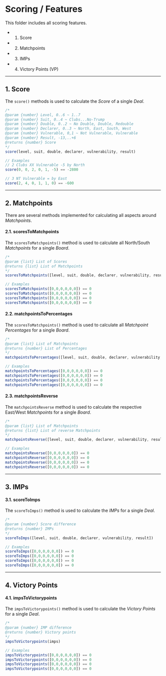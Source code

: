 # Scoring / Features
This folder includes all scoring features.

- 1. Score
- 2. Matchpoints
- 3. IMPs
- 4. Victory Points (VP)

---

## 1. Score
The `score()` methods is used to calculate the *Score* of a single *Deal*.
```javascript
/* 
@param {number} Level, 0..6 ~ 1..7
@param {number} Suit, 0..4 ~ Clubs...No-Trump
@param {number} Double, 0..2 ~ No Double, Double, Redouble
@param {number} Declarer, 0..3 ~ North, East, South, West
@param {number} Vulnerable, 0,1 ~ Not Vulnerable, Vulnerable
@param {number} Result, -13,..+6
@returns {number} Score
*/
score(level, suit, double, declarer, vulnerability, result)

// Examples
// 2 Clubs XX Vulnerable -5 by North
score(0, 0, 2, 0, 1, -5) == -2800

// 3 NT Vulnerable = by East
score(2, 4, 0, 1, 1, 0) == -600
```

---

## 2. Matchpoints
There are several methods implemented for calculating all aspects around *Matchpoints*.

#### 2.1. scoresToMatchpoints
The `scoresToMatchpoints()` method is used to calculate all North/South *Matchpoints* for a single *Board*.

```javascript
/* 
@param {list} List of Scores
@returns {list} List of Matchpoints
*/
scoresToMatchpoints([level, suit, double, declarer, vulnerability, result])

// Examples
scoresToMatchpoints([0,0,0,0,0,0]) == 0
scoresToMatchpoints([0,0,0,0,0,0]) == 0
scoresToMatchpoints([0,0,0,0,0,0]) == 0
scoresToMatchpoints([0,0,0,0,0,0]) == 0
```

#### 2.2. matchpointsToPercentages
The `scoresToMatchpoints()` method is used to calculate all *Matchpoint Percentages* for a single *Board*.

```javascript
/* 
@param {list} List of Matchpoints
@returns {number} List of Percentages
*/
matchpointsToPercentages([level, suit, double, declarer, vulnerability, result])

// Examples
matchpointsToPercentages([0,0,0,0,0,0]) == 0
matchpointsToPercentages([0,0,0,0,0,0]) == 0
matchpointsToPercentages([0,0,0,0,0,0]) == 0
matchpointsToPercentages([0,0,0,0,0,0]) == 0
```

#### 2.3. matchpointsReverse
The `matchpointsReverse` method is used to calculate the respective East/West *Matchpoints* for a single *Board*.

```javascript
/* 
@param {list} List of Matchpoints
@returns {list} List of reverse Matchpoints
*/
matchpointsReverse([level, suit, double, declarer, vulnerability, result])

// Examples
matchpointsReverse([0,0,0,0,0,0]) == 0
matchpointsReverse([0,0,0,0,0,0]) == 0
matchpointsReverse([0,0,0,0,0,0]) == 0
matchpointsReverse([0,0,0,0,0,0]) == 0
```

---

## 3. IMPs

#### 3.1. scoreToImps
The `scoreToImps()` method is used to calculate the *IMPs* for a single *Deal*.

```javascript
/* 
@param {number} Score difference
@returns {number} IMPs
*/
scoreToImps([level, suit, double, declarer, vulnerability, result])

// Examples
scoreToImps([0,0,0,0,0,0]) == 0
scoreToImps([0,0,0,0,0,0]) == 0
scoreToImps([0,0,0,0,0,0]) == 0
scoreToImps([0,0,0,0,0,0]) == 0
```

---

## 4. Victory Points

#### 4.1. impsToVictorypoints
The `impsToVictorypoints()` method is used to calculate the *Victory Points* for a single *Deal*.

```javascript
/* 
@param {number} IMP difference
@returns {number} Victory points
*/
impsToVictorypoints(imps)

// Examples
impsToVictorypoints([0,0,0,0,0,0]) == 0
impsToVictorypoints([0,0,0,0,0,0]) == 0
impsToVictorypoints([0,0,0,0,0,0]) == 0
impsToVictorypoints([0,0,0,0,0,0]) == 0
```